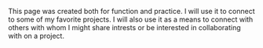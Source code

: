This page was created both for function and practice.  I will use it to connect to some of my favorite projects.  I will also use it as a means to connect with others with whom I might share intrests or be interested in collaborating with on a project.
